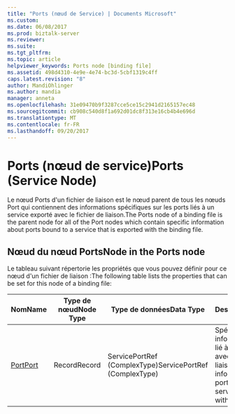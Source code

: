 ```yaml
---
title: "Ports (nœud de Service) | Documents Microsoft"
ms.custom: 
ms.date: 06/08/2017
ms.prod: biztalk-server
ms.reviewer: 
ms.suite: 
ms.tgt_pltfrm: 
ms.topic: article
helpviewer_keywords: Ports node [binding file]
ms.assetid: 498d4310-4e9e-4e74-bc3d-5cbf1319c4ff
caps.latest.revision: "8"
author: MandiOhlinger
ms.author: mandia
manager: anneta
ms.openlocfilehash: 31e09470b9f3287cce5ce15c2941d2165157ec48
ms.sourcegitcommit: cb908c540d8f1a692d01dc8f313e16cb4b4e696d
ms.translationtype: MT
ms.contentlocale: fr-FR
ms.lasthandoff: 09/20/2017
---
```

# <a name="ports-service-node"></a><span data-ttu-id="676fa-102">Ports (nœud de service)</span><span class="sxs-lookup"><span data-stu-id="676fa-102">Ports (Service Node)</span></span>
<span data-ttu-id="676fa-103">Le nœud Ports d'un fichier de liaison est le nœud parent de tous les nœuds Port qui contiennent des informations spécifiques sur les ports liés à un service exporté avec le fichier de liaison.</span><span class="sxs-lookup"><span data-stu-id="676fa-103">The Ports node of a binding file is the parent node for all of the Port nodes which contain specific information about ports bound to a service that is exported with the binding file.</span></span>  
  
## <a name="node-in-the-ports-node"></a><span data-ttu-id="676fa-104">Nœud du nœud Ports</span><span class="sxs-lookup"><span data-stu-id="676fa-104">Node in the Ports node</span></span>  
 <span data-ttu-id="676fa-105">Le tableau suivant répertorie les propriétés que vous pouvez définir pour ce nœud d'un fichier de liaison :</span><span class="sxs-lookup"><span data-stu-id="676fa-105">The following table lists the properties that can be set for this node of a binding file:</span></span>  
  
|<span data-ttu-id="676fa-106">**Nom**</span><span class="sxs-lookup"><span data-stu-id="676fa-106">**Name**</span></span>|<span data-ttu-id="676fa-107">**Type de nœud**</span><span class="sxs-lookup"><span data-stu-id="676fa-107">**Node Type**</span></span>|<span data-ttu-id="676fa-108">**Type de données**</span><span class="sxs-lookup"><span data-stu-id="676fa-108">**Data Type**</span></span>|<span data-ttu-id="676fa-109">**Description**</span><span class="sxs-lookup"><span data-stu-id="676fa-109">**Description**</span></span>|<span data-ttu-id="676fa-110">**Restrictions**</span><span class="sxs-lookup"><span data-stu-id="676fa-110">**Restrictions**</span></span>|<span data-ttu-id="676fa-111">**Commentaires**</span><span class="sxs-lookup"><span data-stu-id="676fa-111">**Comments**</span></span>|  
|--------------|-------------------|-------------------|---------------------|----------------------|------------------|  
|[<span data-ttu-id="676fa-112">Port</span><span class="sxs-lookup"><span data-stu-id="676fa-112">Port</span></span>](../core/port-ports-node.md)|<span data-ttu-id="676fa-113">Record</span><span class="sxs-lookup"><span data-stu-id="676fa-113">Record</span></span>|<span data-ttu-id="676fa-114">ServicePortRef (ComplexType)</span><span class="sxs-lookup"><span data-stu-id="676fa-114">ServicePortRef (ComplexType)</span></span>|<span data-ttu-id="676fa-115">Spécifie des informations sur un port lié à un service exporté avec le fichier de liaison.</span><span class="sxs-lookup"><span data-stu-id="676fa-115">Specifies information about a port that is bound to a service that is exported with the binding file.</span></span>|<span data-ttu-id="676fa-116">Facultatif</span><span class="sxs-lookup"><span data-stu-id="676fa-116">Not required</span></span>|<span data-ttu-id="676fa-117">Valeur par défaut : Aucun</span><span class="sxs-lookup"><span data-stu-id="676fa-117">Default value: none</span></span>|